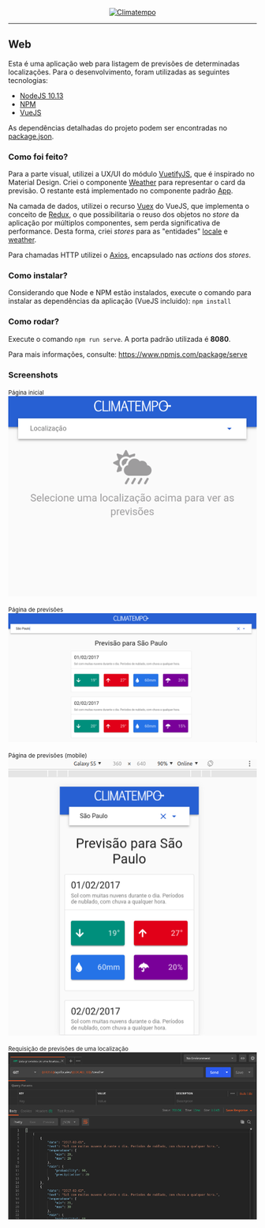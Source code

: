 <p align="center">
  <a href="http://www.climatempo.com.br">
      <img src="http://i.imgur.com/Q9lCAMF.png" alt="Climatempo" width="300px"/>
  </a>
</p>

___

## Web

Esta é uma aplicação web para listagem de previsões de determinadas localizações. Para o desenvolvimento, foram utilizadas as seguintes tecnologias:
 - [NodeJS 10.13](https://nodejs.org/en/download/)
 - [NPM](https://www.npmjs.com/)
 - [VueJS](https://vuejs.org/)

As dependências detalhadas do projeto podem ser encontradas no [package.json](package.json).

### Como foi feito?

Para a parte visual, utilizei a UX/UI do módulo [VuetifyJS](https://vuetifyjs.com/en/), que é inspirado no Material Design. Criei o componente [Weather](src/components/Weather.vue) para representar o card da previsão. O restante está implementado no componente padrão [App](src/App.vue).

Na camada de dados, utilizei o recurso [Vuex](https://vuex.vuejs.org/) do VueJS, que implementa o conceito de [Redux](https://redux.js.org/), o que possibilitaria o reuso dos objetos no _store_ da aplicação por múltiplos componentes, sem perda significativa de performance. Desta forma, criei _stores_ para as "entidades" [locale](src/store/locale) e [weather](src/store/weather).   

Para chamadas HTTP utilizei o [Axios](https://github.com/axios/axios), encapsulado nas _actions_ dos _stores_.

### Como instalar?

Considerando que Node e NPM estão instalados, execute o comando para instalar as dependências da aplicação (VueJS incluido): `npm install` 

### Como rodar?

Execute o comando `npm run serve`. A porta padrão utilizada é **8080**. 

Para mais informações, consulte: https://www.npmjs.com/package/serve

### Screenshots

<p>
    <small>Página inicial</small>
    <br>
    <img src="../images/prints/pagina-inicial.png"/>
</p>

<p>
    <small>Página de previsões</small>
    <br>
    <img src="../images/prints/pagina-previsoes.png"/>
</p>

<p>
    <small>Página de previsões (mobile)</small>
    <br>
    <img src="../images/prints/pagina-previsoes-responsiva.png"/>
</p>

<p>
    <small>Requisição de previsões de uma localização</small>
    <br>
    <img src="../images/prints/requisicao-weather.png"/>
</p>
